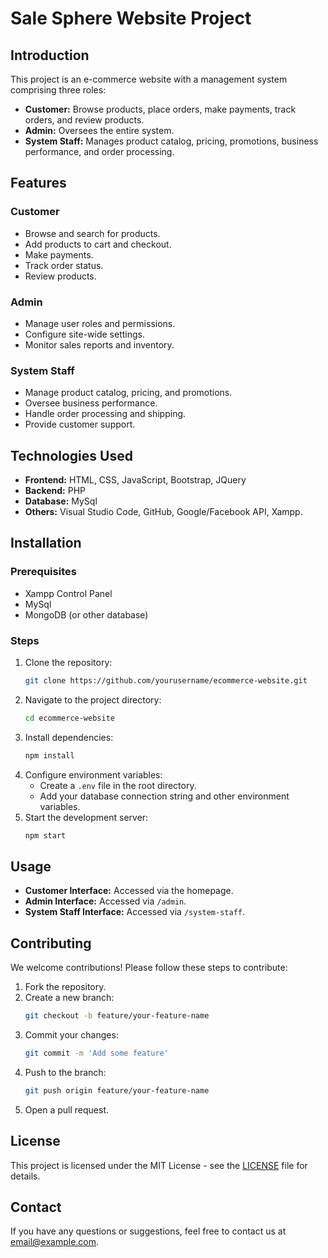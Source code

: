 # Sale Sphere Website Project

## Introduction
This project is an e-commerce website with a management system comprising three roles:
- **Customer:** Browse products, place orders, make payments, track orders, and review products.
- **Admin:** Oversees the entire system.
- **System Staff:** Manages product catalog, pricing, promotions, business performance, and order processing.

## Features
### Customer
- Browse and search for products.
- Add products to cart and checkout.
- Make payments.
- Track order status.
- Review products.

### Admin
- Manage user roles and permissions.
- Configure site-wide settings.
- Monitor sales reports and inventory.

### System Staff
- Manage product catalog, pricing, and promotions.
- Oversee business performance.
- Handle order processing and shipping.
- Provide customer support.

## Technologies Used
- **Frontend:** HTML, CSS, JavaScript, Bootstrap, JQuery
- **Backend:** PHP
- **Database:** MySql
- **Others:** Visual Studio Code, GitHub, Google/Facebook API, Xampp.

## Installation
### Prerequisites
- Xampp Control Panel
- MySql
- MongoDB (or other database)

### Steps
1. Clone the repository:
    ```sh
    git clone https://github.com/yourusername/ecommerce-website.git
    ```
2. Navigate to the project directory:
    ```sh
    cd ecommerce-website
    ```
3. Install dependencies:
    ```sh
    npm install
    ```
4. Configure environment variables:
    - Create a `.env` file in the root directory.
    - Add your database connection string and other environment variables.
5. Start the development server:
    ```sh
    npm start
    ```

## Usage
- **Customer Interface:** Accessed via the homepage.
- **Admin Interface:** Accessed via `/admin`.
- **System Staff Interface:** Accessed via `/system-staff`.

## Contributing
We welcome contributions! Please follow these steps to contribute:
1. Fork the repository.
2. Create a new branch:
    ```sh
    git checkout -b feature/your-feature-name
    ```
3. Commit your changes:
    ```sh
    git commit -m 'Add some feature'
    ```
4. Push to the branch:
    ```sh
    git push origin feature/your-feature-name
    ```
5. Open a pull request.

## License
This project is licensed under the MIT License - see the [LICENSE](LICENSE) file for details.

## Contact
If you have any questions or suggestions, feel free to contact us at [email@example.com](mailto:email@example.com).
